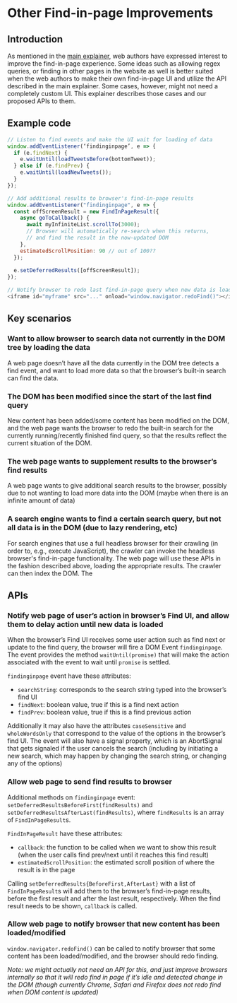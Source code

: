 # Other Find-in-page Improvements

## Introduction

As mentioned in the [main explainer](explainer.md), web authors have expressed interest to improve the find-in-page experience. Some ideas such as allowing regex queries, or finding in other pages in the website as well is better suited when the web authors to make their own find-in-page UI and utilize the API described in the main explainer. Some cases, however, might not need a completely custom UI. This explainer describes those cases and our proposed APIs to them.


## Example code

```js
// Listen to find events and make the UI wait for loading of data
window.addEventListener(‘findinginpage’, e => {
  if (e.findNext) {
    e.waitUntil(loadTweetsBefore(bottomTweet));
  } else if (e.findPrev) {
    e.waitUntil(loadNewTweets());
  }
});

// Add additional results to browser's find-in-page results
window.addEventListener("findinginpage", e => {
  const offScreenResult = new FindInPageResult({
    async goToCallback() {
      await myInfiniteList.scrollTo(3000);
      // Browser will automatically re-search when this returns,
      // and find the result in the now-updated DOM
    },
    estimatedScrollPosition: 90 // out of 100??
  });
  
  e.setDeferredResults([offScreenResult]);
});

// Notify browser to redo last find-in-page query when new data is loaded
<iframe id="myframe" src="..." onload="window.navigator.redoFind()"></iframe>

```

## Key scenarios


### Want to allow browser to search data not currently in the DOM tree by loading the data

A web page doesn’t have all the data currently in the DOM tree detects a find event, and want to load more data so that the browser’s built-in search can find the data.

### The DOM has been modified since the start of the last find query

New content has been added/some content has been modified on the DOM, and the web page wants the browser to redo the built-in search for the currently running/recently finished find query, so that the results reflect the current situation of the DOM.
###  The web page wants to supplement results to the browser’s find results

A web page wants to give additional search results to the browser, possibly due to not wanting to load more data into the DOM (maybe when there is an infinite amount of data)


###  A search engine wants to find a certain search query, but not all data is in the DOM (due to lazy rendering, etc)

For search engines that use a full headless browser for their crawling (in order to, e.g., execute JavaScript), the crawler can invoke the headless browser's find-in-page functionality. The web page will use these APIs in the fashion described above, loading the appropriate results. The crawler can then index the DOM. The 


## APIs

### Notify web page of user’s action in browser’s Find UI, and allow them to delay action until new data is loaded

When the browser’s Find UI receives some user action such as find next or update to the find query, the browser will fire a DOM Event `findinginpage`. The event provides the method `waitUntil(promise)` that will make the action associated with the event to wait until `promise` is settled. 

`findinginpage` event have these attributes:
 * `searchString`: corresponds to the search string typed into the browser’s find UI
 * `findNext`: boolean value, true if this is a find next action
 * `findPrev`: boolean value, true if this is a find previous action

Additionally it may also have the attributes `caseSensitive` and `wholeWordsOnly` that correspond to the value of the options in the browser’s find UI. The event will also have a signal property, which is an AbortSignal that gets signaled if the user cancels the search (including by initiating a new search, which may happen by changing the search string, or changing any of the options)

### Allow web page to send find results to browser

Additional methods on `findinginpage` event: `setDeferredResultsBeforeFirst(findResults)` and `setDeferredResultsAfterLast(findResults)`, where `findResults` is an array of `FindInPageResult`s.

`FindInPageResult` have these attributes:
* `callback`: the function to be called when we want to show this result (when the user calls find prev/next until it reaches this find result)
* `estimatedScrollPosition`: the estimated scroll position of where the result is in the page

Calling `setDeferredResults{BeforeFirst,AfterLast}` with a list of `FindInPageResult`s will add them to the browser’s find-in-page results, before the first result and after the last result, respectively. When the find result needs to be shown, `callback` is called.

### Allow web page to notify browser that new content has been loaded/modified

`window.navigator.redoFind()` can be called to notify browser that some content has been loaded/modified, and the browser should redo finding.

*Note: we might actually not need an API for this, and just improve browsers internally so that it will redo find in page if it’s idle and detected change in the DOM (though currently Chrome, Safari and Firefox does not redo find when DOM content is updated)*
